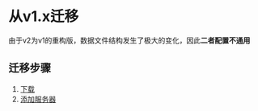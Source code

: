 # 从v1.x迁移

由于v2为v1的重构版，数据文件结构发生了极大的变化，因此**二者配置不通用**

## 迁移步骤

1. [下载](../rookie/get_started)
2. [添加服务器](../rookie/add_server)
